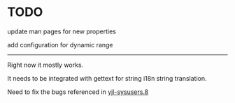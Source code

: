 TODO
====

update man pages for new properties

add configuration for dynamic range

--------------------------------

Right now it mostly works.

It needs to be integrated with gettext for string i18n string
translation.

Need to fix the bugs referenced in
[yjl-sysusers.8](docs/yjl-sysusers.8.md#bugs)
